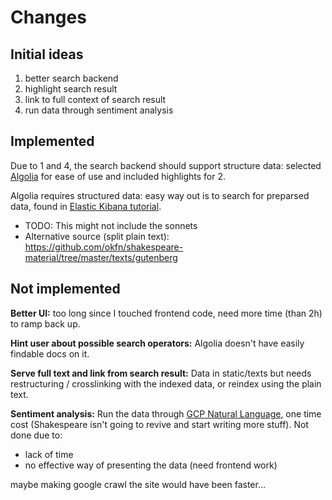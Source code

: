 # Changes

## Initial ideas

1. better search backend
2. highlight search result
3. link to full context of search result
4. run data through sentiment analysis

## Implemented

Due to 1 and 4, the search backend should support structure data:
selected [Algolia](https://www.algolia.com/) for ease of use and included highlights for 2.

Algolia requires structured data:
easy way out is to search for preparsed data, found in [Elastic Kibana tutorial](https://www.elastic.co/guide/en/kibana/6.8/tutorial-load-dataset.html).

- TODO: This might not include the sonnets
- Alternative source (split plain text): https://github.com/okfn/shakespeare-material/tree/master/texts/gutenberg

## Not implemented

**Better UI:**
too long since I touched frontend code, need more time (than 2h) to ramp back up.

**Hint user about possible search operators:**
Algolia doesn't have easily findable docs on it.

**Serve full text and link from search result:**
Data in static/texts but needs restructuring
/ crosslinking with the indexed data,
or reindex using the plain text.

**Sentiment analysis:**
Run the data through [GCP Natural Language](https://cloud.google.com/natural-language), one time cost (Shakespeare isn't going to revive and start writing more stuff). Not done due to:

- lack of time
- no effective way of presenting the data (need frontend work)

maybe making google crawl the site would have been faster...
